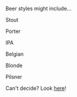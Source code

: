 Beer styles might include...

Stout

Porter

IPA

Belgian

Blonde

Pilsner

Can't decide? Look [here](https://www.craftbeer.com/beer-styles)!